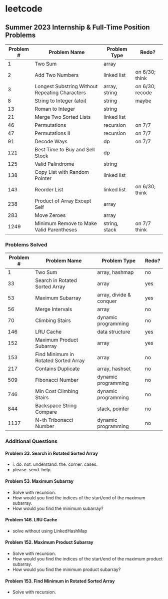# leetcode

## Summer 2023 Internship & Full-Time Position Problems
|Problem #|Problem Name|Problem Type|Redo?|
|-|-|-|-|
|1|Two Sum|array||
|2|Add Two Numbers|linked list|on 6/30; think|
|3|Longest Substring Without Repeating Characters|array, string|on 6/30; recode|
|8|String to Integer (atoi)|string|maybe|
|13|Roman to Integer|string||
|21|Merge Two Sorted Lists|linked list||
|46|Permutations|recursion|on 7/7|
|47|Permutations II|recursion|on 7/7|
|91|Decode Ways|dp|on 7/7|
|121|Best Time to Buy and Sell Stock|dp||
|125|Valid Palindrome|string||
|138|Copy List with Random Pointer|linked list||
|143|Reorder List|linked list|on 6/30; think|
|238|Product of Array Except Self|array||
|283|Move Zeroes|array||
|1249|Minimum Remove to Make Valid Parentheses|string, stack|on 7/7 think|








### Problems Solved

| Problem # | Problem Name             | Problem Type        | Redo? |
| --------- | ------------------------ | ------------------- | - |
| 1         | Two Sum                  | array, hashmap      |no|
| 33		| Search in Rotated Sorted Array | array		 |yes|
| 53		| Maximum Subarray		   | array, divide & conquer |yes|
| 56        | Merge Intervals          | array               |no|
| 70        | Climbing Stairs          | dynamic programming |no|
| 146       | LRU Cache                | data structure      |yes|
| 152		| Maximum Product Subarray | array				 |yes|
| 153		| Find Minimum in Rotated Sorted Array | array 	 |no|
| 217		| Contains Duplicate	   | array, hashset      |no|
| 509       | Fibonacci Number         | dynamic programming |no|
| 746       | Min Cost Climbing Stairs | dynamic programming |no|
| 844       | Backspace String Compare | stack, pointer      |no|
| 1137      | N-th Tribonacci Number   | dynamic programming |no|

### Additional Questions
#### Problem 33. Search in Rotated Sorted Array
- i. do. not. understand. the. corner. cases.
- please. send. help.

#### Problem 53. Maximum Subarray
- Solve with recursion.
- How would you find the indices of the start/end of the maximum subarray.
- How would you find the minimum subarray?

#### Problem 146. LRU Cache
- solve without using LinkedHashMap

#### Problem 152. Maximum Product Subarray
- Solve with recursion.
- How would you find the indices of the start/end of the maximum product subarray.
- How would you find the minimum product subarray?

#### Problem 153. Find Minimum in Rotated Sorted Array
- Solve with recursion.
